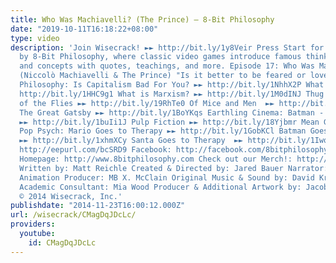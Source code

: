 ```yaml
---
title: Who Was Machiavelli? (The Prince) – 8-Bit Philosophy
date: "2019-10-11T16:18:22+08:00"
type: video
description: 'Join Wisecrack! ►► http://bit.ly/1y8Veir Press Start for "Who Was Machiavelli?”
  by 8-Bit Philosophy, where classic video games introduce famous thinkers, problems,
  and concepts with quotes, teachings, and more. Episode 17: Who Was Machiavelli?
  (Niccolò Machiavelli & The Prince) "Is it better to be feared or loved?" More 8-Bit
  Philosophy: Is Capitalism Bad For You? ►► http://bit.ly/1NhhX2P What is Real? ►►
  http://bit.ly/1HHC9g1 What is Marxism? ►► http://bit.ly/1M0dINJ Thug Notes: Lord
  of the Flies ►► http://bit.ly/19RhTe0 Of Mice and Men  ►► http://bit.ly/1GokKHn
  The Great Gatsby ►► http://bit.ly/1BoYKqs Earthling Cinema: Batman - The Dark Knight
  ►► http://bit.ly/1buIi1J Pulp Fiction ►► http://bit.ly/18Yjbmr Mean Girls ►► http://bit.ly/1GWjlpy
  Pop Psych: Mario Goes to Therapy ►► http://bit.ly/1GobKCl Batman Goes to Therapy
  ►► http://bit.ly/1xhmXCy Santa Goes to Therapy  ►► http://bit.ly/1Iwqpuo Email Alerts:
  http://eepurl.com/bcSRD9 Facebook: http://facebook.com/8bitphilosophy Twitter: http://twitter.com/8bitphilosophy
  Homepage: http://www.8bitphilosophy.com Check out our Merch!: http://www.wisecrack.co/store
  Written by: Matt Reichle Created & Directed by: Jared Bauer Narrator: Nathan Lowe
  Animation Producer: MB X. McClain Original Music & Sound by: David Krystal (http://www.davidkrystalmusic.com)
  Academic Consultant: Mia Wood Producer & Additional Artwork by: Jacob S. Salamon
  © 2014 Wisecrack, Inc.'
publishdate: "2014-11-23T16:00:12.000Z"
url: /wisecrack/CMagDqJDcLc/
providers:
  youtube:
    id: CMagDqJDcLc
---
```

